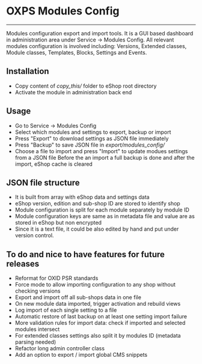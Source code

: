 # OXPS Modules Config

----

Modules configuration export and import tools.
It is a GUI based dashboard in administration area under Service -> Modules Config.
All relevant modules configuration is involved including: Versions, Extended classes, Module classes, Templates, Blocks, Settings and Events.

## Installation
- Copy content of _copy\_this/_ folder to eShop root directory
- Activate the module in administration back end

## Usage
- Go to Service -> Modules Config
- Select which modules and settings to export, backup or import
- Press "Export" to download settings as JSON file immediately
- Press "Backup" to save JSON file in _export/modules\_config/_
- Choose a file to import and press "Import" to update modues settings from a JSON file
  Before the an import a full backup is done and after the import, eShop cache is cleared
  
## JSON file structure
- It is built from array with eShop data and settings data
- eShop version, edition and sub-shop ID are stored to identify shop
- Module configuration is split for each module separately by module ID
- Module configuration keys are same as in metadata file and value are as stored in eShop but non encrypted
- Since it is a text file, it could be also edited by hand and put under version control.

## To do and nice to have features for future releases
- Reformat for OXID PSR standards
- Force mode to allow importing configuration to any shop without checking versions
- Export and import off all sub-shops data in one file
- On new module data imported, trigger activation and rebuild views
- Log import of each single setting to a file
- Automatic restore of last backup on at least one setting import failure
- More validation rules for import data: check if imported and selected modules intersect
- For extended classes settings also split it by modules ID (metadata parsing needed)
- Refactor long admin controller class
- Add an option to export / import global CMS snippets
